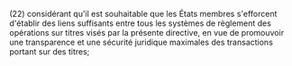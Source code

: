 (22) considérant qu'il est souhaitable que les États membres s'efforcent d'établir des liens suffisants entre tous les systèmes de règlement des opérations sur titres visés par la présente directive, en vue de promouvoir une transparence et une sécurité juridique maximales des transactions portant sur des titres;